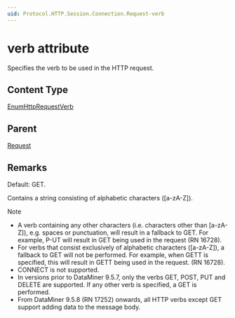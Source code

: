 ```yaml
---
uid: Protocol.HTTP.Session.Connection.Request-verb
---
```


# verb attribute

Specifies the verb to be used in the HTTP request.

## Content Type

[EnumHttpRequestVerb](xref:Protocol-EnumHttpRequestVerb)

## Parent

[Request](xref:Protocol.HTTP.Session.Connection.Request)

## Remarks

Default: GET.

Contains a string consisting of alphabetic characters ([a-zA-Z]).

> [!NOTE]
>
> - A verb containing any other characters (i.e. characters other than [a-zA-Z]), e.g. spaces or punctuation, will result in a fallback to GET. For example, P-UT will result in GET being used in the request (RN 16728).
> - For verbs that consist exclusively of alphabetic characters ([a-zA-Z]), a fallback to GET will not be performed. For example, when GETT is specified, this will result in GETT being used in the request. (RN 16728).
> - CONNECT is not supported.
> - In versions prior to DataMiner 9.5.7, only the verbs GET, POST, PUT and DELETE are supported. If any other verb is specified, a GET is performed.
> - From DataMiner 9.5.8 (RN 17252) onwards, all HTTP verbs except GET support adding data to the message body.

